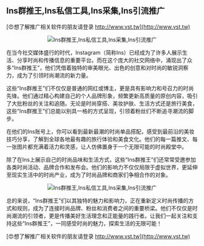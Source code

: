 ## **Ins群推王,Ins私信工具,Ins采集,Ins引流推广**

[😍想了解推广相关软件的朋友请登录 http://www.vst.tw](http://www.vst.tw)

 <center><img src="https://vst.tw/MP4/tuiguang/png/0.png" alt="Ins群推王,Ins私信工具,Ins采集,Ins引流推广"></center>

在当今社交媒体盛行的时代，Instagram（简称Ins）已经成为了许多人展示生活、分享时尚和传播信息的重要平台。而在这个庞大的社交网络中，涌现出了众多“Ins群推王”，他们凭借着独特的审美眼光、出色的创意和对时尚的敏锐洞察力，成为了引领时尚潮流的新力量。

这些“Ins群推王”们不仅仅是普通的网红或博主，更是具有影响力和号召力的时尚先锋。他们通过精心构建自己的个人品牌形象，频繁更新高质量的原创内容，吸引了大批粉丝的关注和追随。无论是时尚穿搭、美妆护肤、生活方式还是旅行美食，这些“Ins群推王”们总能以别具一格的方式呈现，引领着粉丝们不断追寻潮流的脚步。

在他们的Ins账号上，你可以看到最新最潮的时尚单品搭配，感受到最前沿的美妆技巧分享，了解到全球各地最有趣的旅行体验和美食文化。他们的每一篇推文、每一张图片都充满着活力和灵感，让人仿佛置身于一个无限可能的时尚殿堂中。

除了在Ins上展示自己的时尚品味和生活方式，这些“Ins群推王”们还常常受邀参加各类时尚活动、品牌合作和发布会。他们的影响力不仅仅局限于虚拟世界，更延伸至现实生活中的时尚产业，成为了时尚品牌和商家们争相合作的对象。

 <center><img src="https://vst.tw/MP4/tuiguang/png/3.png" alt="Ins群推王,Ins私信工具,Ins采集,Ins引流推广"></center>

总的来说，“Ins群推王”们以其独特的魅力和影响力，正在重新定义时尚传播的方式和规则，成为了连接时尚品牌、粉丝和消费者之间的重要桥梁。他们不仅仅是时尚潮流的引领者，更是传播美好生活理念和正能量的践行者。让我们一起关注和支持这些“Ins群推王”，一同感受时尚的魅力，探索生活的无限可能！

[😍想了解推广相关软件的朋友请登录 http://www.vst.tw](http://www.vst.tw)



